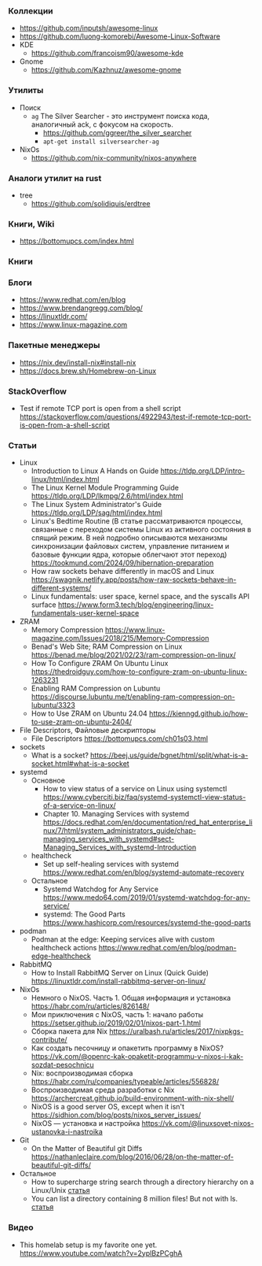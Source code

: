 
### Коллекции

- https://github.com/inputsh/awesome-linux
- https://github.com/luong-komorebi/Awesome-Linux-Software
- KDE
    - https://github.com/francoism90/awesome-kde
- Gnome
    - https://github.com/Kazhnuz/awesome-gnome

### Утилиты

- Поиск
    - `ag` The Silver Searcher - это инструмент поиска кода, аналогичный ack, с фокусом на скорость. 
        - https://github.com/ggreer/the_silver_searcher
        - `apt-get install silversearcher-ag`
- NixOs
    - https://github.com/nix-community/nixos-anywhere

### Аналоги утилит на rust

- tree
    - https://github.com/solidiquis/erdtree

### Книги, Wiki

- https://bottomupcs.com/index.html

### Книги

### Блоги

- https://www.redhat.com/en/blog
- https://www.brendangregg.com/blog/
- https://linuxtldr.com/
- https://www.linux-magazine.com

### Пакетные менеджеры

- https://nix.dev/install-nix#install-nix
- https://docs.brew.sh/Homebrew-on-Linux

### StackOverflow

- Test if remote TCP port is open from a shell script https://stackoverflow.com/questions/4922943/test-if-remote-tcp-port-is-open-from-a-shell-script

### Статьи

- Linux
    - Introduction to Linux A Hands on Guide https://tldp.org/LDP/intro-linux/html/index.html
    - The Linux Kernel Module Programming Guide https://tldp.org/LDP/lkmpg/2.6/html/index.html
    - The Linux System Administrator's Guide https://tldp.org/LDP/sag/html/index.html
    - Linux's Bedtime Routine (В статье рассматриваются процессы, связанные с переходом системы Linux из активного состояния в спящий режим. В ней подробно описываются механизмы синхронизации файловых систем, управление питанием и базовые функции ядра, которые облегчают этот переход) https://tookmund.com/2024/09/hibernation-preparation 
    - How raw sockets behave differently in macOS and Linux https://swagnik.netlify.app/posts/how-raw-sockets-behave-in-different-systems/
    - Linux fundamentals: user space, kernel space, and the syscalls API surface https://www.form3.tech/blog/engineering/linux-fundamentals-user-kernel-space
- ZRAM
    - Memory Compression https://www.linux-magazine.com/Issues/2018/215/Memory-Compression
    - Benad's Web Site; RAM Compression on Linux https://benad.me/blog/2021/02/23/ram-compression-on-linux/
    - How To Configure ZRAM On Ubuntu Linux https://thedroidguy.com/how-to-configure-zram-on-ubuntu-linux-1263231
    - Enabling RAM Compression on Lubuntu https://discourse.lubuntu.me/t/enabling-ram-compression-on-lubuntu/3323
    - How to Use ZRAM on Ubuntu 24.04 https://kienngd.github.io/how-to-use-zram-on-ubuntu-2404/
- File Descriptors, Файловые дескрипторы
    - File Descriptors https://bottomupcs.com/ch01s03.html
- sockets
    - What is a socket? https://beej.us/guide/bgnet/html/split/what-is-a-socket.html#what-is-a-socket
- systemd
    - Основное
        - How to view status of a service on Linux using systemctl https://www.cyberciti.biz/faq/systemd-systemctl-view-status-of-a-service-on-linux/
        - Chapter 10. Managing Services with systemd https://docs.redhat.com/en/documentation/red_hat_enterprise_linux/7/html/system_administrators_guide/chap-managing_services_with_systemd#sect-Managing_Services_with_systemd-Introduction
    - healthcheck
        - Set up self-healing services with systemd https://www.redhat.com/en/blog/systemd-automate-recovery
    - Остальное
        - Systemd Watchdog for Any Service https://www.medo64.com/2019/01/systemd-watchdog-for-any-service/      
        - systemd: The Good Parts https://www.hashicorp.com/resources/systemd-the-good-parts
- podman
    - Podman at the edge: Keeping services alive with custom healthcheck actions https://www.redhat.com/en/blog/podman-edge-healthcheck
- RabbitMQ
    - How to Install RabbitMQ Server on Linux (Quick Guide) https://linuxtldr.com/install-rabbitmq-server-on-linux/
- NixOs
    - Немного о NixOS. Часть 1. Общая информация и установка https://habr.com/ru/articles/826148/
    - Мои приключения с NixOS, часть 1: начало работы https://setser.github.io/2019/02/01/nixos-part-1.html
    - Сборка пакета для Nix https://uralbash.ru/articles/2017/nixpkgs-contribute/
    - Как создать песочницу и опакетить программу в NixOS? https://vk.com/@openrc-kak-opaketit-programmu-v-nixos-i-kak-sozdat-pesochnicu
    - Nix: воспроизводимая сборка https://habr.com/ru/companies/typeable/articles/556828/
    - Воспроизводимая среда разработки с Nix https://archercreat.github.io/build-environment-with-nix-shell/
    - NixOS is a good server OS, except when it isn't https://sidhion.com/blog/posts/nixos_server_issues/
    - NixOS — установка и настройка https://vk.com/@linuxsovet-nixos-ustanovka-i-nastroika
- Git
    - On the Matter of Beautiful git Diffs https://nathanleclaire.com/blog/2016/06/28/on-the-matter-of-beautiful-git-diffs/
- Остальное
    - How to supercharge string search through a directory hierarchy on a Linux/Unix [статья](https://www.cyberciti.biz/open-source/command-line-hacks/ag-supercharge-string-search-through-directory-hierarchy/)
    - You can list a directory containing 8 million files! But not with ls. [статья](http://be-n.com/spw/you-can-list-a-million-files-in-a-directory-but-not-with-ls.html)

### Видео

- This homelab setup is my favorite one yet. https://www.youtube.com/watch?v=2yplBzPCghA